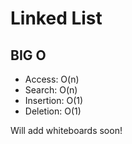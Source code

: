 # Linked List

## BIG O

- Access: O(n)
- Search: O(n)
- Insertion: O(1)
- Deletion: O(1)

Will add whiteboards soon!